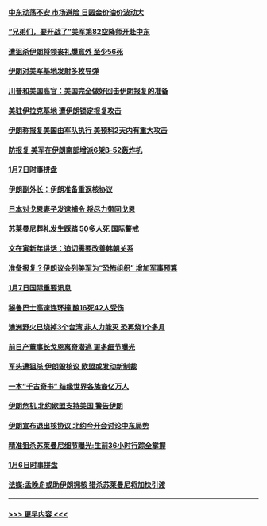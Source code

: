 #### [中东动荡不安 市场避险 日圆金价油价波动大](../pages/prog202/a102747706.md?t=01081122) 
#### [“兄弟们，要开战了”美军第82空降师开赴中东](../pages/prog202/a102747669.md?t=01081122) 
#### [遭狙杀伊朗将领丧礼爆意外 至少56死](../pages/prog202/a102747644.md?t=01081122) 
#### [伊朗对美军基地发射多枚导弹](../pages/prog202/a102747662.md?t=01081122) 
#### [川普和美国高官：美国完全做好回击伊朗报复的准备](../pages/prog202/a102747647.md?t=01081122) 
#### [美驻伊拉克基地 遭伊朗锁定报复攻击](../pages/prog202/a102747627.md?t=01081122) 
#### [伊朗称报复美国由军队执行 美预料2天内有重大攻击](../pages/prog202/a102747549.md?t=01081122) 
#### [防报复 美军在伊朗南部增派6架B-52轰炸机](../pages/prog202/a102747560.md?t=01081122) 
#### [1月7日时事拼盘](../pages/prog202/a102747521.md?t=01081122) 
#### [伊朗副外长：伊朗准备重返核协议](../pages/prog202/a102747330.md?t=01081122) 
#### [日本对戈恩妻子发逮捕令 将尽力带回戈恩](../pages/prog202/a102747325.md?t=01081122) 
#### [苏莱曼尼葬礼发生踩踏 50多人死 国际警戒](../pages/prog202/a102747321.md?t=01081122) 
#### [文在寅新年讲话：迫切需要改善韩朝关系](../pages/prog202/a102747317.md?t=01081122) 
#### [准备报复？伊朗议会列美军为“恐怖组织” 增加军事预算](../pages/prog202/a102747311.md?t=01081122) 
#### [1月7日国际重要讯息](../pages/prog202/a102747100.md?t=01081122) 
#### [秘鲁巴士高速连环撞 酿16死42人受伤](../pages/prog202/a102747006.md?t=01081122) 
#### [澳洲野火已烧掉3个台湾 非人力能灭 恐再烧1个多月](../pages/prog202/a102746974.md?t=01081122) 
#### [前日产董事长戈恩离奇潜逃 更多细节曝光](../pages/prog202/a102746841.md?t=01081122) 
#### [军头遭狙杀 伊朗毁核议 欧盟或发动新制裁](../pages/prog202/a102746933.md?t=01081122) 
#### [一本“千古奇书” 结缘世界各族裔亿万人](../pages/prog202/a102746767.md?t=01081122) 
#### [伊朗危机 北约欧盟支持美国 警告伊朗](../pages/prog202/a102746682.md?t=01081122) 
#### [伊朗宣布退出核协议 北约今开会讨论中东局势](../pages/prog202/a102746642.md?t=01081122) 
#### [精准狙杀苏莱曼尼细节曝光:生前36小时行踪全掌握](../pages/prog202/a102746593.md?t=01081122) 
#### [1月6日时事拼盘](../pages/prog202/a102746659.md?t=01081122) 
#### [法媒:孟晚舟或助伊朗拥核 猎杀苏莱曼尼将加快引渡](../pages/prog202/a102746573.md?t=01081122) 

----
#### [ >>> 更早内容 <<< ](../indexes/prog202-earlier.md)
